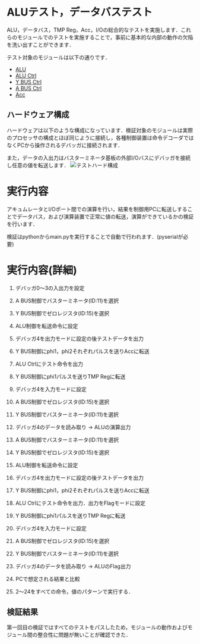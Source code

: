 # ALUテスト，データバステスト
ALU，データバス，TMP Reg，Acc，I/Oの総合的なテストを実施します．これらのモジュールでのテストを実施することで，事前に基本的な内部の動作の欠陥を洗い出すことができます．

テスト対象のモジュールは以下の通りです．
- [ALU](https://github.com/cherry-takuan/nlp/tree/master/nlp-16a/Hardware/alu_c)
- [ALU Ctrl](https://github.com/cherry-takuan/nlp/tree/master/nlp-16a/Hardware/alu_ctrl)
- [Y BUS Ctrl](https://github.com/cherry-takuan/nlp/tree/master/nlp-16a/Hardware/Y_BUS_Ctrl)
- [A BUS Ctrl](https://github.com/cherry-takuan/nlp/tree/master/nlp-16a/Hardware/A_BUS_Ctrl)
- [Acc](https://github.com/cherry-takuan/nlp/tree/master/nlp-16a/Hardware/Accumulator)

## ハードウェア構成

 ハードウェアは以下のような構成になっています．検証対象のモジュールは実際のプロセッサの構成とほぼ同じように接続し，各種制御装置は命令デコーダではなくPCから操作されるデバッガに接続されます．

 また，データの入出力はバスターミネータ基板の外部I/Oバスにデバッガを接続し任意の値を転送します．
![テストハード構成](テストハード構成.png)  

# 実行内容
アキュムレータとI/Oポート間での演算を行い，結果を制御用PCに転送しすることでデータバス，および演算装置で正常に値の転送，演算ができているかの検証を行います．

検証はpythonからmain.pyを実行することで自動で行われます．(pyserialが必要)

# 実行内容(詳細)

1. デバッガ0～3の入出力を設定

1. A BUS制御でバスターミネータ(ID:11)を選択
1. Y BUS制御でゼロレジスタ(ID:15)を選択
1. ALU制御を転送命令に設定
1. デバッガ4を出力モードに設定の後テストデータを出力
1. Y BUS制御にphi1，phi2それぞれパルスを送りAccに転送
1. ALU Ctrlにテスト命令を出力
1. Y BUS制御にphi1パルスを送りTMP Regに転送
1. デバッガ4を入力モードに設定
1. A BUS制御でゼロレジスタ(ID:15)を選択
1. Y BUS制御でバスターミネータ(ID:11)を選択
1. デバッガ4のデータを読み取り -> ALUの演算出力

1. A BUS制御でバスターミネータ(ID:11)を選択
1. Y BUS制御でゼロレジスタ(ID:15)を選択
1. ALU制御を転送命令に設定
1. デバッガ4を出力モードに設定の後テストデータを出力
1. Y BUS制御にphi1，phi2それぞれパルスを送りAccに転送
1. ALU Ctrlにテスト命令を出力．出力をFlagモードに設定
1. Y BUS制御にphi1パルスを送りTMP Regに転送
1. デバッガ4を入力モードに設定
1. A BUS制御でゼロレジスタ(ID:15)を選択
1. Y BUS制御でバスターミネータ(ID:11)を選択
1. デバッガ4のデータを読み取り -> ALUのFlag出力

1. PCで想定される結果と比較

1. 2～24をすべての命令，値のパターンで実行する．

## 検証結果

第一回目の検証ではすべてのテストをパスしたため，モジュールの動作およびモジュール間の整合性に問題が無いことが確認できた．